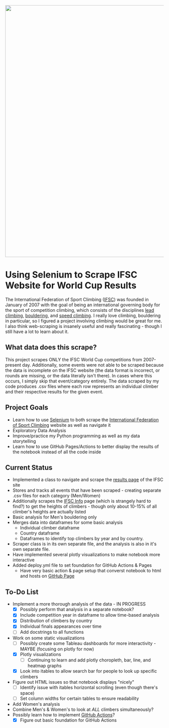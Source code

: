 <div>
  <img src = "https://cdn.ifsc-climbing.org/images/News/Placeholders/IFSC_News_-_IFSC_placeholder.jpg" width = "800">
</div>

# Using Selenium to Scrape IFSC Website for World Cup Results

The International Federation of Sport Climbing ([IFSC](https://en.wikipedia.org/wiki/International_Federation_of_Sport_Climbing)) was founded in January of 2007 with the goal of being an international governing body for the sport of competition climbing, which consists of the disciplines [lead climbing](https://en.wikipedia.org/wiki/Lead_climbing), [bouldering](https://en.wikipedia.org/wiki/Bouldering), and [speed climbing](https://en.wikipedia.org/wiki/Speed_climbing).
I really love climbing, bouldering in particular, so I figured a project involving climbing would be great for me. I also think web-scraping is insanely useful and really fascinating - though I still have a lot to learn about it.

## What data does this scrape?
This project scrapes ONLY the IFSC World Cup competitions from 2007-present day. Additionally, some events were not able to be scraped because the data is incomplete on the IFSC website (the data format is incorrect, or rounds are missing, or the data literally isn't there). In cases where this occurs, I simply skip that event/category entirely. The data scraped by my code produces .csv files where each row represents an individual climber and their respective results for the given event.

## Project Goals
* Learn how to use [Selenium](https://www.selenium.dev/) to both scrape the [International Federation of Sport Climbing](https://www.ifsc-climbing.org/) website as well as navigate it
* Exploratory Data Analysis
* Improve/practice my Python programming as well as my data storytelling
* Learn how to use GitHub Pages/Actions to better display the results of the notebook instead of all the code inside

## Current Status
* Implemented a class to navigate and scrape the [results page](https://www.ifsc-climbing.org/index.php/world-competition/last-result) of the IFSC site
* Stores and tracks all events that have been scraped - creating separate .csv files for each category (Men/Women)
* Additionally scrapes the [IFSC Info](https://ifsc.results.info/#/) page (which is strangely hard to find?) to get the heights of climbers - though only about 10-15% of all climber's heights are actually listed
* Basic analysis for Men's bouldering only
* Merges data into dataframes for some basic analysis
  * Individual climber dataframe
  * Country dataframe
  * Dataframes to identify top climbers by year and by country.
* Scraper class is in its own separate file, and the analysis is also in it's own separate file.
* Have implemented several plotly visualizations to make notebook more interactive
* Added deploy.yml file to set foundation for GitHub Actions & Pages
  * Have very basic action & page setup that converst notebook to html and hosts on [GitHub Page](https://noah-kg.github.io/scraping-IFSC-website-via-selenium/)

## To-Do List
* Implement a more thorough analysis of the data - IN PROGRESS
  - [x] Possibly perform that analysis in a separate notebook?
  - [x] Include competition year in dataframe to allow time-based analysis
  - [x] Distribution of climbers by country
  - [x] Individual finals appearances over time
  - [ ] Add docstrings to all functions

* Work on some static visualizations
  - [ ] Possibly create some Tableau dashboards for more interactivity - MAYBE (focusing on plotly for now)
  - [x] Plotly visualizations
    - [ ] Continuing to learn and add plotly choropleth, bar, line, and heatmap graphs
  - [x] Look into itables to allow search bar for people to look up specific climbers
* Figure out HTML issues so that notebook displays "nicely"
  - [ ] Identify issue with itables horizontal scrolling (even though there's space)
  - [ ] Set column widths for certain tables to ensure readability
* Add Women's analysis
* Combine Men's & Women's to look at *ALL* climbers simultaneously?
* Possibly learn how to implement [GitHub Actions](https://github.com/features/actions)?
  - [x] Figure out basic foundation for GitHub Actions
